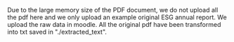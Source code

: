 Due to the large memory size of the PDF document, we do not upload all the pdf here and we only upload an example original ESG annual report. We upload the raw data in moodle. All the original pdf have been transformed into txt saved in "./extracted_text".

